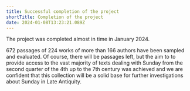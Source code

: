```yaml
---
title: Successful completion of the project
shortTitle: Completion of the project
date: 2024-01-08T13:23:21.089Z
---
```

T﻿he project was completed almost in time in January 2024.

6﻿72 passages of 224 works of more than 166 authors have been sampled and evaluated. Of course, there will be passages left, but the aim to to provide access to the vast majority of texts dealing with Sunday from the second quarter of the 4th up to the 7th century was achieved and we are confident that this collection will be a solid base for further investigations about Sunday in Late Antiquity.
